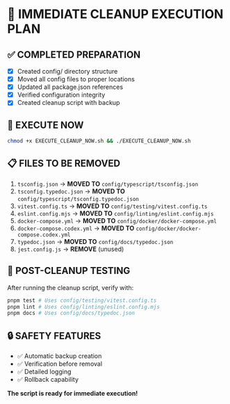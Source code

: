 # 🚀 IMMEDIATE CLEANUP EXECUTION PLAN

## ✅ COMPLETED PREPARATION

- [x] Created config/ directory structure
- [x] Moved all config files to proper locations
- [x] Updated all package.json references
- [x] Verified configuration integrity
- [x] Created cleanup script with backup

## 🎯 EXECUTE NOW

```bash
chmod +x EXECUTE_CLEANUP_NOW.sh && ./EXECUTE_CLEANUP_NOW.sh
```

## 📋 FILES TO BE REMOVED

1. `tsconfig.json` → **MOVED TO** `config/typescript/tsconfig.json`
2. `tsconfig.typedoc.json` → **MOVED TO** `config/typescript/tsconfig.typedoc.json`
3. `vitest.config.ts` → **MOVED TO** `config/testing/vitest.config.ts`
4. `eslint.config.mjs` → **MOVED TO** `config/linting/eslint.config.mjs`
5. `docker-compose.yml` → **MOVED TO** `config/docker/docker-compose.yml`
6. `docker-compose.codex.yml` → **MOVED TO** `config/docker/docker-compose.codex.yml`
7. `typedoc.json` → **MOVED TO** `config/docs/typedoc.json`
8. `jest.config.js` → **REMOVE** (unused)

## 🧪 POST-CLEANUP TESTING

After running the cleanup script, verify with:

```bash
pnpm test # Uses config/testing/vitest.config.ts
pnpm lint # Uses config/linting/eslint.config.mjs
pnpm docs # Uses config/docs/typedoc.json
```

## 🔒 SAFETY FEATURES

- ✅ Automatic backup creation
- ✅ Verification before removal
- ✅ Detailed logging
- ✅ Rollback capability

**The script is ready for immediate execution!**
